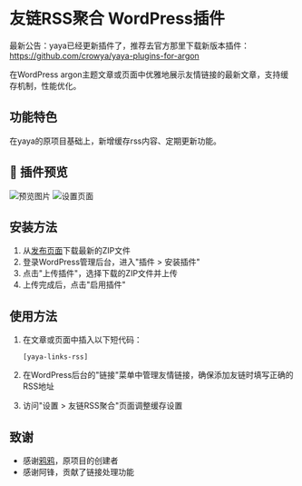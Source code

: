 # 友链RSS聚合 WordPress插件
最新公告：yaya已经更新插件了，推荐去官方那里下载新版本插件：https://github.com/crowya/yaya-plugins-for-argon


在WordPress argon主题文章或页面中优雅地展示友情链接的最新文章，支持缓存机制，性能优化。

## 功能特色
在yaya的原项目基础上，新增缓存rss内容、定期更新功能。

## 📸 插件预览
![预览图片](https://github.com/user-attachments/assets/2481eb61-6ee7-4438-b32e-e16bf5faa9a9)
![设置页面](https://github.com/user-attachments/assets/e06e4975-8642-4ea4-baa2-b10624437e17)

## 安装方法

1. 从[发布页面](https://github.com/Rao-Ruixian/argon-rss-links/releases)下载最新的ZIP文件
2. 登录WordPress管理后台，进入"插件 > 安装插件"
3. 点击"上传插件"，选择下载的ZIP文件并上传
4. 上传完成后，点击"启用插件"

## 使用方法

1. 在文章或页面中插入以下短代码：
   ```
   [yaya-links-rss]
   ```

2. 在WordPress后台的"链接"菜单中管理友情链接，确保添加友链时填写正确的RSS地址

3. 访问"设置 > 友链RSS聚合"页面调整缓存设置


## 致谢

- 感谢[鸦鸦](https://github.com/crowya)，原项目的创建者
- 感谢阿锋，贡献了链接处理功能
